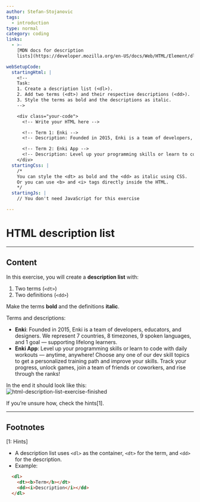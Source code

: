 ```yaml
---
author: Stefan-Stojanovic
tags:
  - introduction
type: normal
category: coding
links:
  - >-
    [MDN docs for description
    lists](https://developer.mozilla.org/en-US/docs/Web/HTML/Element/dl){website}

webSetupCode:
  startingHtml: |
    <!-- 
    Task:
    1. Create a description list (<dl>).
    2. Add two terms (<dt>) and their respective descriptions (<dd>).
    3. Style the terms as bold and the descriptions as italic.
    -->

    <div class="your-code">
      <!-- Write your HTML here -->

      <!-- Term 1: Enki -->
      <!-- Description: Founded in 2015, Enki is a team of developers, educators, and designers. We represent 7 countries, 8 timezones, 9 spoken languages, and 1 goal — supporting lifelong learners. -->

      <!-- Term 2: Enki App -->
      <!-- Description: Level up your programming skills or learn to code with daily workouts — anytime, anywhere! Choose any one of our dev skill topics to get a personalized training path and improve your skills. Track your progress, unlock games, join a team of friends or coworkers, and rise through the ranks! -->
    </div>
  startingCss: |
    /* 
    You can style the <dt> as bold and the <dd> as italic using CSS.
    Or you can use <b> and <i> tags directly inside the HTML.
    */
  startingJs: |
    // You don't need JavaScript for this exercise

---
```


# HTML description list

---

## Content

In this exercise, you will create a **description list** with:  
1. Two terms (`<dt>`)  
2. Two definitions (`<dd>`)  

Make the terms **bold** and the definitions **italic**.  

Terms and descriptions:  
- **Enki**: Founded in 2015, Enki is a team of developers, educators, and designers. We represent 7 countries, 8 timezones, 9 spoken languages, and 1 goal — supporting lifelong learners.  
- **Enki App**: Level up your programming skills or learn to code with daily workouts — anytime, anywhere! Choose any one of our dev skill topics to get a personalized training path and improve your skills. Track your progress, unlock games, join a team of friends or coworkers, and rise through the ranks!  

In the end it should look like this:  
![html-description-list-exercise-finished](https://img.enkipro.com/6b0b32686bfefff34572f3092b98c048.png)

If you’re unsure how, check the hints[1].

---

## Footnotes

[1: Hints]
- A description list uses `<dl>` as the container, `<dt>` for the term, and `<dd>` for the description.  
- Example:  
```html
  <dl>
    <dt><b>Term</b></dt>
    <dd><i>Description</i></dd>
  </dl>
```